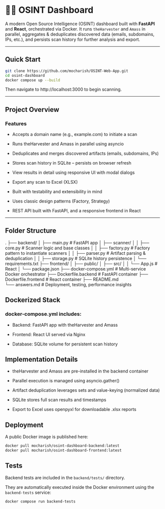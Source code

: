# 🕵️‍♂️ OSINT Dashboard

A modern Open Source Intelligence (OSINT) dashboard built with **FastAPI** and **React**, orchestrated via Docker. It runs `theHarvester` and `Amass` in parallel, aggregates & deduplicates discovered data (emails, subdomains, IPs, etc.), and persists scan history for further analysis and export.

---

##  Quick Start

```bash
git clone https://github.com/mocharish/OSINT-Web-App.git
cd osint-dashboard
docker compose up --build
```

Then navigate to http://localhost:3000 to begin scanning.

---

## Project Overview
### Features

- Accepts a domain name (e.g., example.com) to initiate a scan

- Runs theHarvester and Amass in parallel using asyncio

- Deduplicates and merges discovered artifacts (emails, subdomains, IPs)

- Stores scan history in SQLite – persists on browser refresh

- View results in detail using responsive UI with modal dialogs

- Export any scan to Excel (XLSX)

- Built with testability and extensibility in mind

- Uses classic design patterns (Factory, Strategy)

- REST API built with FastAPI, and a responsive frontend in React

---

## Folder Structure

.
├── backend/
│   ├── main.py              # FastAPI app
│   ├── scanner/
│   │   ├── core.py          # Scanner logic and base classes
│   │   ├── factory.py       # Factory pattern to instantiate scanners
│   │   ├── parser.py        # Artifact parsing & deduplication
│   │   ├── storage.py       # SQLite history persistence
│   └── requirements.txt
├── frontend/
│   ├── public/
│   ├── src/
│   │   └── App.js           # React 
│   └── package.json
├── docker-compose.yml       # Multi-service Docker orchestrator
├── Dockerfile.backend       # FastAPI container
├── Dockerfile.frontend      # React container
├── README.md                
└── answers.md               # Deployment, testing, performance insights


## Dockerized Stack

### docker-compose.yml includes:

- Backend: FastAPI app with theHarvester and Amass

- Frontend: React UI served via Nginx

- Database: SQLite volume for persistent scan history


## Implementation Details

- theHarvester and Amass are pre-installed in the backend container

- Parallel execution is managed using asyncio.gather()

- Artifact deduplication leverages sets and value-keying (normalized data)

- SQLite stores full scan results and timestamps

- Export to Excel uses openpyxl for downloadable .xlsx reports


## Deployment
A public Docker image is published here:

```bash
docker pull mocharish/osint-dashboard-backend:latest
docker pull mocharish/osint-dashboard-frontend:latest
```


##  Tests

Backend tests are included in the `backend/tests/` directory.

They are automatically executed inside the Docker environment using the `backend-tests` service:

```bash
docker compose run backend-tests
```
